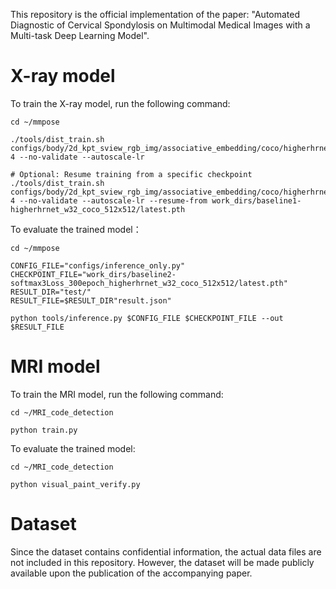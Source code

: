 This repository is the official implementation of the paper: "Automated Diagnostic of Cervical Spondylosis on Multimodal Medical Images with a Multi-task Deep Learning Model".

# X-ray model

To train the X-ray model, run the following command:

```
cd ~/mmpose

./tools/dist_train.sh configs/body/2d_kpt_sview_rgb_img/associative_embedding/coco/higherhrnet_w32_coco_512x512.py 4 --no-validate --autoscale-lr

# Optional: Resume training from a specific checkpoint
./tools/dist_train.sh configs/body/2d_kpt_sview_rgb_img/associative_embedding/coco/higherhrnet_w32_coco_512x512.py 4 --no-validate --autoscale-lr --resume-from work_dirs/baseline1-higherhrnet_w32_coco_512x512/latest.pth
```

To evaluate the trained model：

```
cd ~/mmpose

CONFIG_FILE="configs/inference_only.py"
CHECKPOINT_FILE="work_dirs/baseline2-softmax3Loss_300epoch_higherhrnet_w32_coco_512x512/latest.pth"
RESULT_DIR="test/"
RESULT_FILE=$RESULT_DIR"result.json"

python tools/inference.py $CONFIG_FILE $CHECKPOINT_FILE --out $RESULT_FILE 
```

# MRI model

To train the MRI model, run the following command:

```
cd ~/MRI_code_detection

python train.py
```

To evaluate the trained model:
```
cd ~/MRI_code_detection

python visual_paint_verify.py
```

# Dataset

Since the dataset contains confidential information, the actual data files are not included in this repository. However, the dataset will be made publicly available upon the publication of the accompanying paper.


